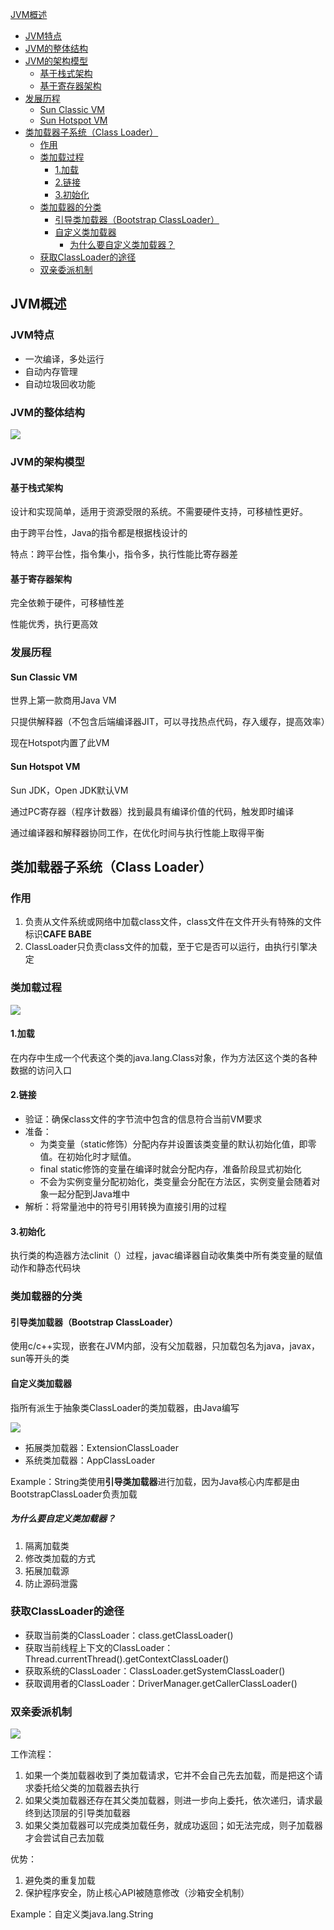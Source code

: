 [JVM概述](#jvm概述)
  - [JVM特点](#jvm特点)
  - [JVM的整体结构](#jvm的整体结构)
  - [JVM的架构模型](#jvm的架构模型)
    - [基于栈式架构](#基于栈式架构)
    - [基于寄存器架构](#基于寄存器架构)
  - [发展历程](#发展历程)
    - [Sun Classic VM](#sun-classic-vm)
    - [Sun Hotspot VM](#sun-hotspot-vm)
- [类加载器子系统（Class Loader）](#类加载器子系统class-loader)
  - [作用](#作用)
  - [类加载过程](#类加载过程)
    - [1.加载](#1加载)
    - [2.链接](#2链接)
    - [3.初始化](#3初始化)
  - [类加载器的分类](#类加载器的分类)
    - [引导类加载器（Bootstrap ClassLoader）](#引导类加载器bootstrap-classloader)
    - [自定义类加载器](#自定义类加载器)
      - [为什么要自定义类加载器？](#为什么要自定义类加载器)
  - [获取ClassLoader的途径](#获取classloader的途径)
  - [双亲委派机制](#双亲委派机制)

## JVM概述

### JVM特点

* 一次编译，多处运行
* 自动内存管理
* 自动垃圾回收功能

### JVM的整体结构

![](https://tva1.sinaimg.cn/large/e6c9d24egy1gokj8v0yx8j20f40dm0wz.jpg)

### JVM的架构模型

#### 基于栈式架构

设计和实现简单，适用于资源受限的系统。不需要硬件支持，可移植性更好。

由于跨平台性，Java的指令都是根据栈设计的

特点：跨平台性，指令集小，指令多，执行性能比寄存器差

#### 基于寄存器架构

完全依赖于硬件，可移植性差

性能优秀，执行更高效



### 发展历程

#### Sun Classic VM

世界上第一款商用Java VM

只提供解释器（不包含后端编译器JIT，可以寻找热点代码，存入缓存，提高效率）

现在Hotspot内置了此VM

#### Sun Hotspot VM

Sun JDK，Open JDK默认VM

通过PC寄存器（程序计数器）找到最具有编译价值的代码，触发即时编译

通过编译器和解释器协同工作，在优化时间与执行性能上取得平衡



## 类加载器子系统（Class Loader）

### 作用

1. 负责从文件系统或网络中加载class文件，class文件在文件开头有特殊的文件标识**CAFE BABE**
2. ClassLoader只负责class文件的加载，至于它是否可以运行，由执行引擎决定

### 类加载过程

![](https://tva1.sinaimg.cn/large/e6c9d24egy1gokjps5i7ij20iz05y0x7.jpg)

#### 1.加载

在内存中生成一个代表这个类的java.lang.Class对象，作为方法区这个类的各种数据的访问入口

#### 2.链接

* 验证：确保class文件的字节流中包含的信息符合当前VM要求
* 准备：
  * 为类变量（static修饰）分配内存并设置该类变量的默认初始化值，即零值。在初始化时才赋值。
  * final static修饰的变量在编译时就会分配内存，准备阶段显式初始化
  * 不会为实例变量分配初始化，类变量会分配在方法区，实例变量会随着对象一起分配到Java堆中
* 解析：将常量池中的符号引用转换为直接引用的过程

#### 3.初始化

执行类的构造器方法clinit（）过程，javac编译器自动收集类中所有类变量的赋值动作和静态代码块



### 类加载器的分类

#### 引导类加载器（Bootstrap ClassLoader）

使用c/c++实现，嵌套在JVM内部，没有父加载器，只加载包名为java，javax，sun等开头的类

#### 自定义类加载器

指所有派生于抽象类ClassLoader的类加载器，由Java编写

![](https://tva1.sinaimg.cn/large/e6c9d24egy1gokk9p38c5j20nd0c3tck.jpg)

* 拓展类加载器：ExtensionClassLoader
* 系统类加载器：AppClassLoader

Example：String类使用**引导类加载器**进行加载，因为Java核心内库都是由BootstrapClassLoader负责加载

##### 为什么要自定义类加载器？

1. 隔离加载类
2. 修改类加载的方式
3. 拓展加载源
4. 防止源码泄露



### 获取ClassLoader的途径

* 获取当前类的ClassLoader：class.getClassLoader()
* 获取当前线程上下文的ClassLoader：Thread.currentThread().getContextClassLoader()
* 获取系统的ClassLoader：ClassLoader.getSystemClassLoader()
* 获取调用者的ClassLoader：DriverManager.getCallerClassLoader()



### 双亲委派机制

![](https://tva1.sinaimg.cn/large/e6c9d24egy1gokkk0gxwmj20ch0a0djy.jpg)

工作流程：

1. 如果一个类加载器收到了类加载请求，它并不会自己先去加载，而是把这个请求委托给父类的加载器去执行
2. 如果父类加载器还存在其父类加载器，则进一步向上委托，依次递归，请求最终到达顶层的引导类加载器
3. 如果父类加载器可以完成类加载任务，就成功返回；如无法完成，则子加载器才会尝试自己去加载

优势：

1. 避免类的重复加载
2. 保护程序安全，防止核心API被随意修改（沙箱安全机制）

Example：自定义类java.lang.String

